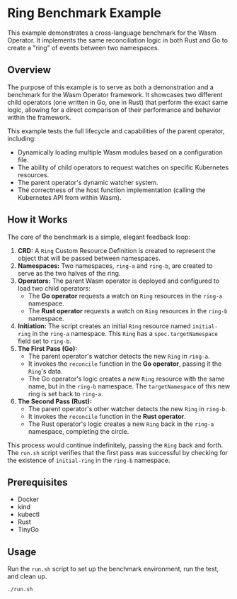 # Ring Benchmark Example

This example demonstrates a cross-language benchmark for the Wasm Operator.
It implements the same reconciliation logic in both Rust and Go to create a "ring" of events between two namespaces.

## Overview

The purpose of this example is to serve as both a demonstration and a benchmark for the Wasm Operator framework. It showcases two different child operators (one written in Go, one in Rust) that perform the exact same logic, allowing for a direct comparison of their performance and behavior within the framework.

This example tests the full lifecycle and capabilities of the parent operator, including:
- Dynamically loading multiple Wasm modules based on a configuration file.
- The ability of child operators to request watches on specific Kubernetes resources.
- The parent operator's dynamic watcher system.
- The correctness of the host function implementation (calling the Kubernetes API from within Wasm).

## How it Works

The core of the benchmark is a simple, elegant feedback loop:

1.  **CRD:** A `Ring` Custom Resource Definition is created to represent the object that will be passed between namespaces.
2.  **Namespaces:** Two namespaces, `ring-a` and `ring-b`, are created to serve as the two halves of the ring.
3.  **Operators:** The parent Wasm operator is deployed and configured to load two child operators:
    -   The **Go operator** requests a watch on `Ring` resources in the `ring-a` namespace.
    -   The **Rust operator** requests a watch on `Ring` resources in the `ring-b` namespace.
4.  **Initiation:** The script creates an initial `Ring` resource named `initial-ring` in the `ring-a` namespace. This `Ring` has a `spec.targetNamespace` field set to `ring-b`.
5.  **The First Pass (Go):**
    -   The parent operator's watcher detects the new `Ring` in `ring-a`.
    -   It invokes the `reconcile` function in the **Go operator**, passing it the `Ring`'s data.
    -   The Go operator's logic creates a *new* `Ring` resource with the same name, but in the `ring-b` namespace. The `targetNamespace` of this new ring is set back to `ring-a`.
6.  **The Second Pass (Rust):**
    -   The parent operator's other watcher detects the new `Ring` in `ring-b`.
    -   It invokes the `reconcile` function in the **Rust operator**.
    -   The Rust operator's logic creates a new `Ring` back in the `ring-a` namespace, completing the circle.

This process would continue indefinitely, passing the `Ring` back and forth. The `run.sh` script verifies that the first pass was successful by checking for the existence of `initial-ring` in the `ring-b` namespace.

## Prerequisites

- Docker
- kind
- kubectl
- Rust
- TinyGo

## Usage

Run the `run.sh` script to set up the benchmark environment, run the test, and clean up.

```bash
./run.sh
```